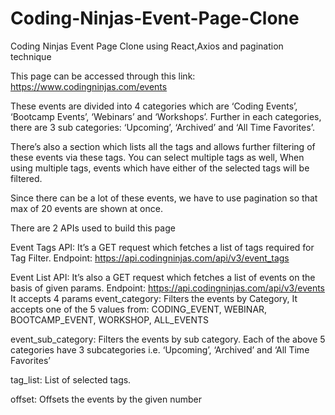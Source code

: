 # Coding-Ninjas-Event-Page-Clone


Coding Ninjas Event Page Clone using React,Axios and pagination technique

This page can be accessed through this link: https://www.codingninjas.com/events

These events are divided into 4 categories which are ‘Coding Events’, ‘Bootcamp Events’, ‘Webinars’ and ‘Workshops’. Further in each categories, there are 3 sub categories: 
‘Upcoming’, ‘Archived’ and ‘All Time Favorites’. 


There’s also a section which lists all the tags and allows further filtering of these events via these tags. You can select multiple tags as well, When using multiple tags, events which have either of the selected tags will be filtered.

Since there can be a lot of these events, we have to use pagination so that max of 20 events are shown at once.

There are 2 APIs used to build this page

Event Tags API: It’s a GET request which fetches a list of tags required for Tag Filter. 
                Endpoint: https://api.codingninjas.com/api/v3/event_tags



Event List API: It’s also a GET request which fetches a list of events on the basis of given params.
                Endpoint: https://api.codingninjas.com/api/v3/events
                It accepts 4 params
                event_category: Filters the events by Category, It accepts one of the 5 values from: 
                CODING_EVENT, WEBINAR, BOOTCAMP_EVENT, WORKSHOP, ALL_EVENTS


   event_sub_category: Filters the events by sub category. Each of the above 5 categories have 3 subcategories i.e. ‘Upcoming’, ‘Archived’ and ‘All Time Favorites’


   tag_list: List of selected tags.


   offset: Offsets the events by the given number




